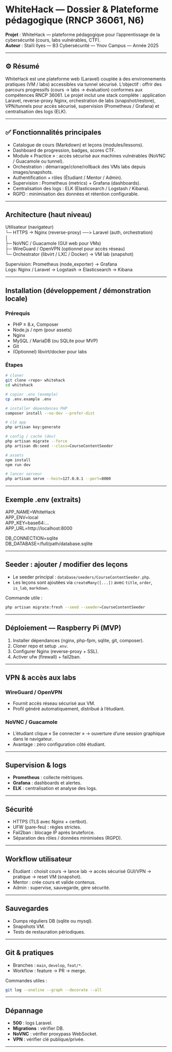 # WhiteHack — Dossier & Plateforme pédagogique (RNCP 36061, N6)

**Projet** : WhiteHack — plateforme pédagogique pour l’apprentissage de la cybersécurité (cours, labs vulnérables, CTF).  
**Auteur** : Staïli Ilyes — B3 Cybersécurité — Ynov Campus — Année 2025

---

## ⚙️ Résumé
WhiteHack est une plateforme web (Laravel) couplée à des environnements pratiques (VM / labs) accessibles via tunnel sécurisé. L’objectif : offrir des parcours progressifs (cours → labs → évaluation) conformes aux compétences RNCP 36061. Le projet inclut une stack complète : application Laravel, reverse-proxy Nginx, orchestration de labs (snapshot/restore), VPN/tunnels pour accès sécurisé, supervision (Prometheus / Grafana) et centralisation des logs (ELK).

---

## ✅ Fonctionnalités principales
- Catalogue de cours (Markdown) et leçons (modules/lessons).
- Dashboard de progression, badges, scores CTF.
- Module « Practice » : accès sécurisé aux machines vulnérables (NoVNC / Guacamole ou tunnel).
- Orchestration : démarrage/clone/rollback des VMs labs depuis images/snapshots.
- Authentification + rôles (Étudiant / Mentor / Admin).
- Supervision : Prometheus (metrics) + Grafana (dashboards).
- Centralisation des logs : ELK (Elasticsearch / Logstash / Kibana).
- RGPD : minimisation des données et rétention configurable.

---

## Architecture (haut niveau)
Utilisateur (navigateur)  
    └─ HTTPS → Nginx (reverse-proxy) ──> Laravel (auth, orchestration)  
                          │  
                          ├─ NoVNC / Guacamole (GUI web pour VMs)  
                          ├─ WireGuard / OpenVPN (optionnel pour accès réseau)  
                          └─ Orchestrator (libvirt / LXC / Docker) → VM lab (snapshot)  

Supervision: Prometheus (node_exporter) → Grafana  
Logs: Nginx / Laravel → Logstash → Elasticsearch → Kibana  

---

## Installation (développement / démonstration locale)

### Prérequis
- PHP ≥ 8.x, Composer  
- Node.js / npm (pour assets)  
- Nginx  
- MySQL / MariaDB (ou SQLite pour MVP)  
- Git  
- (Optionnel) libvirt/docker pour labs  

### Étapes
```bash
# cloner
git clone <repo> whitehack
cd whitehack

# copier .env (exemple)
cp .env.example .env

# installer dépendances PHP
composer install --no-dev --prefer-dist

# clé app
php artisan key:generate

# config / cache (dev)
php artisan migrate --force
php artisan db:seed --class=CourseContentSeeder

# assets
npm install
npm run dev

# lancer serveur
php artisan serve --host=127.0.0.1 --port=8000
```

---

## Exemple .env (extraits)
APP_NAME=WhiteHack  
APP_ENV=local  
APP_KEY=base64:...  
APP_URL=http://localhost:8000  

DB_CONNECTION=sqlite  
DB_DATABASE=/full/path/database.sqlite  

---

## Seeder : ajouter / modifier des leçons
- Le seeder principal : `database/seeders/CourseContentSeeder.php`.  
- Les leçons sont ajoutées via `createMany([...])` avec `title`, `order`, `is_lab`, `markdown`.  

Commande utile :
```bash
php artisan migrate:fresh --seed --seeder=CourseContentSeeder
```

---

## Déploiement — Raspberry Pi (MVP)
1. Installer dépendances (nginx, php-fpm, sqlite, git, composer).  
2. Cloner repo et setup `.env`.  
3. Configurer Nginx (reverse-proxy + SSL).  
4. Activer ufw (firewall) + fail2ban.  

---

## VPN & accès aux labs
### WireGuard / OpenVPN
- Fournit accès réseau sécurisé aux VM.  
- Profil généré automatiquement, distribué à l’étudiant.  

### NoVNC / Guacamole
- L’étudiant clique « Se connecter » → ouverture d’une session graphique dans le navigateur.  
- Avantage : zéro configuration côté étudiant.  

---

## Supervision & logs
- **Prometheus** : collecte métriques.  
- **Grafana** : dashboards et alertes.  
- **ELK** : centralisation et analyse des logs.  

---

## Sécurité
- HTTPS (TLS avec Nginx + certbot).  
- UFW (pare-feu) : règles strictes.  
- Fail2ban : blocage IP après bruteforce.  
- Séparation des rôles / données minimisées (RGPD).  

---

## Workflow utilisateur
- Étudiant : choisit cours → lance lab → accès sécurisé GUI/VPN → pratique → reset VM (snapshot).  
- Mentor : crée cours et valide contenus.  
- Admin : supervise, sauvegarde, gère sécurité.  

---

## Sauvegardes
- Dumps réguliers DB (sqlite ou mysql).  
- Snapshots VM.  
- Tests de restauration périodiques.  

---

## Git & pratiques
- Branches : `main`, `develop`, `feat/*`.  
- Workflow : feature → PR → merge.  

Commandes utiles :
```bash
git log --oneline --graph --decorate --all
```

---

## Dépannage
- **500** : logs Laravel.  
- **Migrations** : vérifier DB.  
- **NoVNC** : vérifier proxypass WebSocket.  
- **VPN** : vérifier clé publique/privée.  

---



